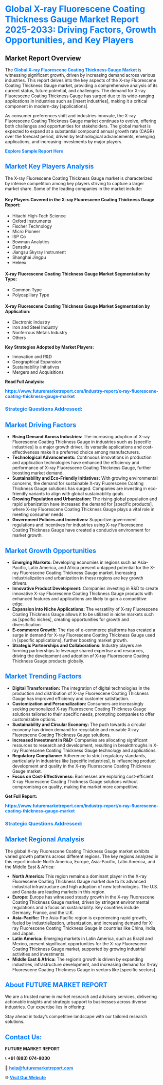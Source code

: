 <h1 style="color: #007BFF;">Global X-ray Fluorescene Coating Thickness Gauge Market Report 2025-2033: Driving Factors, Growth Opportunities, and Key Players</h1>

<section id="overview">
<h2>Market Report Overview</h2>
<p>The <a href="https://www.futuremarketreport.com/industry-report/x-ray-fluorescene-coating-thickness-gauge-market" style="color: #007BFF; text-decoration: none;"><strong>Global X-ray Fluorescene Coating Thickness Gauge Market</strong></a> is witnessing significant growth, driven by increasing demand across various industries. This report delves into the key aspects of the X-ray Fluorescene Coating Thickness Gauge market, providing a comprehensive analysis of its current status, future potential, and challenges. The demand for X-ray Fluorescene Coating Thickness Gauge has surged due to its wide-ranging applications in industries such as [insert industries], making it a critical component in modern-day [applications].</p>
<p>As consumer preferences shift and industries innovate, the X-ray Fluorescene Coating Thickness Gauge market continues to evolve, offering both challenges and opportunities for stakeholders. The global market is expected to expand at a substantial compound annual growth rate (CAGR) over the forecast period, driven by technological advancements, emerging applications, and increasing investments by major players.</p>
</section>

<section id="overview">
<p><a href="https://www.futuremarketreport.com/request-sample/reportId=26292" style="color: #007BFF; text-decoration: none;"><strong>Explore Sample Report Here</strong></a></p>
</section>

<section id="key-players">
<h2 style="color: #007BFF;">Market Key Players Analysis</h2>
<p>The X-ray Fluorescene Coating Thickness Gauge market is characterized by intense competition among key players striving to capture a larger market share. Some of the leading companies in the market include:</p>
<h4>Key Players Covered in the X-ray Fluorescene Coating Thickness Gauge Report:</h4>
<ul><li>Hitachi High-Tech Science</li><li>Oxford Instruments</li><li>Fischer Technology</li><li>Micro Pioneer</li><li>ISP Co</li><li>Bowman Analytics</li><li>Densoku</li><li>Jiangsu Skyray Instrument</li><li>Shanghai Jingpu</li><li>Heleex</li></ul>
<h4>X-ray Fluorescene Coating Thickness Gauge Market Segmentation by Type:</h4>
<ul><li>Common Type</li><li>Polycapillary Type</li></ul>

<h4>X-ray Fluorescene Coating Thickness Gauge Market Segmentation by Application:</h4>
<ul><li>Electronic Industry</li><li>Iron and Steel Industry</li><li>Nonferrous Metals Industry</li><li>Others</li></ul>
<p><strong>Key Strategies Adopted by Market Players:</strong></p>
<ul>
<li>Innovation and R&D</li>
<li>Geographical Expansion</li>
<li>Sustainability Initiatives</li>
<li>Mergers and Acquisitions</li>
</ul>
</section>

<section>
<p><strong>Read Full Analysis: </strong></p><a href="https://www.futuremarketreport.com/industry-report/x-ray-fluorescene-coating-thickness-gauge-market" style="color: #007BFF; text-decoration: none;"><strong>https://www.futuremarketreport.com/industry-report/x-ray-fluorescene-coating-thickness-gauge-market</strong></a>
<h3 style="color: #007BFF;">Strategic Questions Addressed:</h3>
</section>

<section id="driving-factors">
<h2 style="color: #007BFF;">Market Driving Factors</h2>
<ul>
<li><strong>Rising Demand Across Industries:</strong> The increasing adoption of X-ray Fluorescene Coating Thickness Gauge in industries such as [specific industries] is a major growth driver. Its versatile applications and cost-effectiveness make it a preferred choice among manufacturers.</li>
<li><strong>Technological Advancements:</strong> Continuous innovations in production and application technologies have enhanced the efficiency and performance of X-ray Fluorescene Coating Thickness Gauge, further boosting market demand.</li>
<li><strong>Sustainability and Eco-Friendly Initiatives:</strong> With growing environmental concerns, the demand for sustainable X-ray Fluorescene Coating Thickness Gauge solutions has surged. Companies are investing in eco-friendly variants to align with global sustainability goals.</li>
<li><strong>Growing Population and Urbanization:</strong> The rising global population and rapid urbanization have increased the demand for [specific products], where X-ray Fluorescene Coating Thickness Gauge plays a vital role in meeting consumer needs.</li>
<li><strong>Government Policies and Incentives:</strong> Supportive government regulations and incentives for industries using X-ray Fluorescene Coating Thickness Gauge have created a conducive environment for market growth.</li>
</ul>
</section>

<section id="growth-opportunities">
<h2 style="color: #007BFF;">Market Growth Opportunities</h2>
<ul>
<li><strong>Emerging Markets:</strong> Developing economies in regions such as Asia-Pacific, Latin America, and Africa present untapped potential for the X-ray Fluorescene Coating Thickness Gauge market. Increasing industrialization and urbanization in these regions are key growth drivers.</li>
<li><strong>Innovative Product Development:</strong> Companies investing in R&D to create innovative X-ray Fluorescene Coating Thickness Gauge products with enhanced features and applications are likely to gain a competitive edge.</li>
<li><strong>Expansion into Niche Applications:</strong> The versatility of X-ray Fluorescene Coating Thickness Gauge allows it to be utilized in niche markets such as [specific niches], creating opportunities for growth and diversification.</li>
<li><strong>E-commerce Growth:</strong> The rise of e-commerce platforms has created a surge in demand for X-ray Fluorescene Coating Thickness Gauge used in [specific applications], further boosting market growth.</li>
<li><strong>Strategic Partnerships and Collaborations:</strong> Industry players are forming partnerships to leverage shared expertise and resources, driving the development and adoption of X-ray Fluorescene Coating Thickness Gauge products globally.</li>
</ul>
</section>

<section id="trending-factors">
<h2 style="color: #007BFF;">Market Trending Factors</h2>
<ul>
<li><strong>Digital Transformation:</strong> The integration of digital technologies in the production and distribution of X-ray Fluorescene Coating Thickness Gauge has improved efficiency and customer satisfaction.</li>
<li><strong>Customization and Personalization:</strong> Consumers are increasingly seeking personalized X-ray Fluorescene Coating Thickness Gauge solutions tailored to their specific needs, prompting companies to offer customizable options.</li>
<li><strong>Sustainability and Circular Economy:</strong> The push towards a circular economy has driven demand for recyclable and reusable X-ray Fluorescene Coating Thickness Gauge solutions.</li>
<li><strong>Increased Investment in R&D:</strong> Companies are allocating significant resources to research and development, resulting in breakthroughs in X-ray Fluorescene Coating Thickness Gauge technology and applications.</li>
<li><strong>Regulatory Compliance:</strong> Adherence to strict regulatory standards, particularly in industries like [specific industries], is influencing product development and quality in the X-ray Fluorescene Coating Thickness Gauge market.</li>
<li><strong>Focus on Cost-Effectiveness:</strong> Businesses are exploring cost-efficient X-ray Fluorescene Coating Thickness Gauge solutions without compromising on quality, making the market more competitive.</li>
</ul>
</section>

<section>
<p><strong>Get Full Report: </strong></p><a href="https://www.futuremarketreport.com/industry-report/x-ray-fluorescene-coating-thickness-gauge-market" style="color: #007BFF; text-decoration: none;"><strong>https://www.futuremarketreport.com/industry-report/x-ray-fluorescene-coating-thickness-gauge-market</strong></a>
<h3 style="color: #007BFF;">Strategic Questions Addressed:</h3>
</section>


<section id="regional-analysis">
<h2 style="color: #007BFF;">Market Regional Analysis</h2>
<p>The global X-ray Fluorescene Coating Thickness Gauge market exhibits varied growth patterns across different regions. The key regions analyzed in this report include North America, Europe, Asia-Pacific, Latin America, and the Middle East & Africa:</p>
<ul>
<li><strong>North America:</strong> This region remains a dominant player in the X-ray Fluorescene Coating Thickness Gauge market due to its advanced industrial infrastructure and high adoption of new technologies. The U.S. and Canada are leading markets in this region.</li>
<li><strong>Europe:</strong> Europe has witnessed steady growth in the X-ray Fluorescene Coating Thickness Gauge market, driven by stringent environmental regulations and a focus on sustainability. Key countries include Germany, France, and the U.K.</li>
<li><strong>Asia-Pacific:</strong> The Asia-Pacific region is experiencing rapid growth, fueled by industrialization, urbanization, and increasing demand for X-ray Fluorescene Coating Thickness Gauge in countries like China, India, and Japan.</li>
<li><strong>Latin America:</strong> Emerging markets in Latin America, such as Brazil and Mexico, present significant opportunities for the X-ray Fluorescene Coating Thickness Gauge market, supported by growing industrial activities and investments.</li>
<li><strong>Middle East & Africa:</strong> The region’s growth is driven by expanding industries, infrastructure development, and increasing demand for X-ray Fluorescene Coating Thickness Gauge in sectors like [specific sectors].</li>
</ul>
</section>

<footer>
<h2 style="color: #007BFF;">About FUTURE MARKET REPORT</h2>
<p>We are a trusted name in market research and advisory services, delivering actionable insights and strategic support to businesses across diverse industries. Our expertise lies in offering:</p>

<p>Stay ahead in today’s competitive landscape with our tailored research solutions.</p>

<h2 style="color: #007BFF;">Contact Us:</h2>
<p><strong>FUTURE MARKET REPORT</strong></p>
<p>📞 <strong>+91 (883) 074-8030</strong></p>
<p>📧 <strong><a href="mailto:help@futuremarketreport.com" style="color: #007BFF;">help@futuremarketreport.com</a></strong></p>
<p>🌐 <strong><a href="https://www.futuremarketreport.com/" style="color: #007BFF;">Visit Our Website</a></strong></p>
</footer>